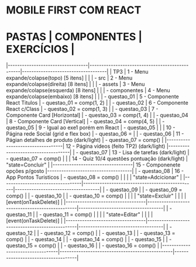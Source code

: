 # MOBILE FIRST COM REACT
# PASTAS                           | COMPONENTES                                    | EXERCÍCIOS                         |
|----------------------------------|------------------------------------------------|------------------------------------|
| TP3                              | 1  - Menu expande/colapse(topo) [5 itens]      |                                    |
|   - src                          | 2  - Menu expande/colapse(direita) [8 itens]   |                                    |
|      - assets                    | 3  - Menu expande/colapse(esquerda) [8 itens]  |                                    |
|      - componentes               | 4  - Menu expande/colapse(embaixo) [8 itens]   |                                    |
|   - questao_01                   | 5  - Componente React Titulos                  |  - questao_01 = comp(1, 2)         |
|   - questao_02                   | 6  - Componente React c/Class                  |  - questao_02 = comp(1, 3)         |
|   - questao_03                   | 7  - Componente Card [Horizontal]              |  - questao_03 = comp(1, 4)         |
|   - questao_04                   | 8  - Componente Card [Vertical]                |  - questao_04 = comp(4, 5)         |
|   - questao_05                   | 9  - Igual ao exe1 porém em React              |  - questao_05                      |
|                                  | 10 - Página rede Social (grid e flex box)      |  - questao_06 =                    |
|   - questao_06                   | 11 - Págian detalhes de produto (dark/light)   |  - questao_07 = comp()             |
|----------------------------------| 12 - Página videos (feito TP2) (dark/light)    |------------------------------------|
|   - questao_07                   | 13 - Lisa de tarefas (dark/light)              |  - questao_07 = comp()             |
|                                  | 14 - Quiz 10/4 questões pontuação (dark/light) |             "state=Concluir"       |
|----------------------------------| 15 - Componenete opções p/gosto                |------------------------------------|
|   - questao_08                   | 16 - App Pontos Turisticos                     |  - questao_08 = comp()             |
|                                  |                                                |             "state=Adcicionar"     |
|----------------------------------|------------------------------------------------|------------------------------------|
|   - questao_09                   |                                                |  - questao_09 = comp()             |
|   - questao_10                   |                                                |  - questao_10 = comp()             |
|                                  |                                                |             "state=Excluir"        |
|                                  |                                                |             [event(onTaskDelete)]  |
|----------------------------------|------------------------------------------------|------------------------------------|
|   - questao_11                   |                                                |  - questao_11 = comp()             |
|                                  |                                                |             "state=Editar"         |
|                                  |                                                |             [event(onTaskDelete)]  |
|----------------------------------|------------------------------------------------|------------------------------------|
|   - questao_12                   |                                                |  - questao_12 = comp()             |
|   - questao_13                   |                                                |  - questao_13 = comp()             |
|   - questao_14                   |                                                |  - questao_14 = comp()             |
|   - questao_15                   |                                                |  - questao_15 = comp()             |
|   - questao_16                   |                                                |  - questao_16 = comp()             |
|----------------------------------|------------------------------------------------|------------------------------------|